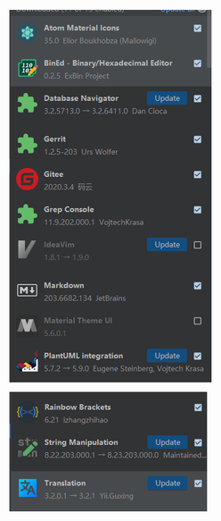 ![image-20211217141618642](ide插件.assets/image-20211217141618642.png)

![image-20211217141630130](ide插件.assets/image-20211217141630130.png)